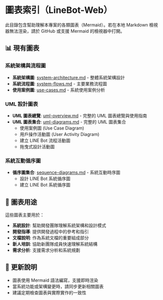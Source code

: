 # 圖表索引（LineBot-Web）

此目錄包含幫助理解本專案的各類圖表（Mermaid）。若在本地 Markdown 檢視器無法渲染，請於 GitHub 或支援 Mermaid 的檢視器中打開。

## 📊 現有圖表

### 系統架構與流程圖
- **系統架構圖**: [system-architecture.md](./system-architecture.md) - 整體系統架構設計
- **系統流程圖**: [system-flows.md](./system-flows.md) - 主要業務流程圖
- **使用案例圖**: [use-cases.md](./use-cases.md) - 系統使用案例分析

### UML 設計圖表
- **UML 圖表總覽**: [uml-overview.md](./uml-overview.md) - 完整的 UML 圖表總覽與使用指南
- **UML 圖表集合**: [uml-diagrams.md](./uml-diagrams.md) - 完整的 UML 圖表集合
  - 使用案例圖 (Use Case Diagram)
  - 用戶操作活動圖 (User Activity Diagram)
  - 建立 LINE Bot 流程活動圖
  - 拖曳式設計活動圖

### 系統互動循序圖
- **循序圖集合**: [sequence-diagrams.md](./sequence-diagrams.md) - 系統互動時序圖
  - 設計 LINE Bot 系統循序圖
  - 建立 LINE Bot 系統循序圖

## 🎯 圖表用途

這些圖表主要用於：
- **系統設計**: 幫助開發團隊理解系統架構和設計模式
- **開發指導**: 提供開發過程中的參考和指引
- **文檔說明**: 作為系統文檔的重要組成部分
- **新人培訓**: 協助新團隊成員快速理解系統結構
- **需求分析**: 支援需求分析和系統規劃

## 📝 更新說明

- 圖表使用 Mermaid 語法編寫，支援即時渲染
- 當系統功能或架構變更時，請同步更新相關圖表
- 建議定期檢查圖表與實際實作的一致性

